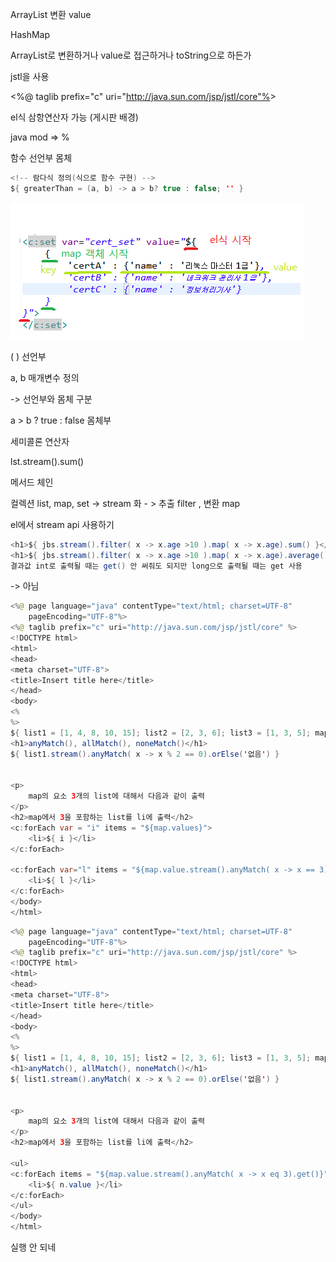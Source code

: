 ArrayList 변환 value

HashMap 

ArrayList로 변환하거나 value로 접근하거나 toString으로 하든가



jstl을 사용

&lt;%@ taglib prefix="c" uri="http://java.sun.com/jsp/jstl/core"%&gt;



el식 삼항연산자 가능 \(게시판 배경\)



java mod =&gt; %



함수 선언부 몸체

```java
<!-- 람다식 정의(식으로 함수 구현) -->
${ greaterThan = (a, b) -> a > b? true : false; '' }
```

![](/assets/03801import.png)

\(   \) 선언부

a, b 매개변수 정의 

-&gt; 선언부와 몸체 구분

a &gt; b ? true : false 몸체부



세미콜론 연산자



lst.stream\(\).sum\(\)

메서드 체인



컬렉션 list, map, set -&gt; stream 화 - &gt; 추출 filter , 변환 map



el에서 stream api 사용하기 

```java
<h1>${ jbs.stream().filter( x -> x.age >10 ).map( x -> x.age).sum() }</h1>
<h1>${ jbs.stream().filter( x -> x.age >10 ).map( x -> x.age).average().get() }</h1>
결과값 int로 출력될 때는 get() 안 써줘도 되지만 long으로 출력될 때는 get 사용
```

-&gt; 아님 



```java
<%@ page language="java" contentType="text/html; charset=UTF-8"
    pageEncoding="UTF-8"%>
<%@ taglib prefix="c" uri="http://java.sun.com/jsp/jstl/core" %>
<!DOCTYPE html>
<html>
<head>
<meta charset="UTF-8">
<title>Insert title here</title>
</head>
<body>
<%
%>
${ list1 = [1, 4, 8, 10, 15]; list2 = [2, 3, 6]; list3 = [1, 3, 5]; map = { 'l1' : list1, 'l2' : list2, 'l3' : list3}; ''}
<h1>anyMatch(), allMatch(), noneMatch()</h1>
${ list1.stream().anyMatch( x -> x % 2 == 0).orElse('없음') }


<p>
	map의 요소 3개의 list에 대해서 다음과 같이 출력
</p>
<h2>map에서 3을 포함하는 list를 li에 출력</h2>
<c:forEach var = "i" items = "${map.values}">
	<li>${ i }</li>
</c:forEach>

<c:forEach var="l" items = "${map.value.stream().anyMatch( x -> x == 3).orElse('없음').toList()}">
	<li>${ l }</li>
</c:forEach>
</body>
</html>
```

```java
<%@ page language="java" contentType="text/html; charset=UTF-8"
    pageEncoding="UTF-8"%>
<%@ taglib prefix="c" uri="http://java.sun.com/jsp/jstl/core" %>
<!DOCTYPE html>
<html>
<head>
<meta charset="UTF-8">
<title>Insert title here</title>
</head>
<body>
<%
%>
${ list1 = [1, 4, 8, 10, 15]; list2 = [2, 3, 6]; list3 = [1, 3, 5]; map = { 'l1' : list1, 'l2' : list2, 'l3' : list3}; ''}
<h1>anyMatch(), allMatch(), noneMatch()</h1>
${ list1.stream().anyMatch( x -> x % 2 == 0).orElse('없음') }


<p>
	map의 요소 3개의 list에 대해서 다음과 같이 출력
</p>
<h2>map에서 3을 포함하는 list를 li에 출력</h2>

<ul>
<c:forEach items = "${map.value.stream().anyMatch( x -> x eq 3).get()}" var="n" >
	<li>${ n.value }</li>
</c:forEach>
</ul>
</body>
</html>
```

실행 안 되네 



